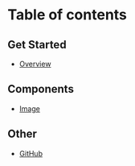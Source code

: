 # Table of contents

## Get Started

* [Overview](README.md)

## Components

* [Image](components/image.md)

## Other

* [GitHub](https://github.com/BicEngine)
